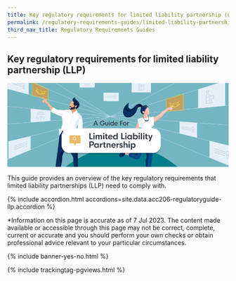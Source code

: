 ```yaml
---
title: Key regulatory requirements for limited liability partnership (LLP)
permalink: /regulatory-requirements-guides/limited-liability-partnership-LLP
third_nav_title: Regulatory Requirements Guides
---
```


## Key regulatory requirements for limited liability partnership (LLP)

<img src="/images/grow/regulatory%20guides/regulatoryguides_llp.png" aria-hidden=true>

This guide provides an overview of the key regulatory requirements that limited liability partnerships (LLP) need to comply with. 

{% include accordion.html accordions=site.data.acc206-regulatoryguide-llp.accordion %}

*Information on this page is accurate as of 7 Jul 2023.
The content made available or accessible through this page may not be correct, complete, current or accurate and you should perform your own checks or obtain professional advice relevant to your particular circumstances.

{% include banner-yes-no.html %}

<script src="/jquery/jquery.min.js"></script>
<script src="/jquery/bp-menu-new-tab.js"></script>
{% include trackingtag-pgviews.html %}
